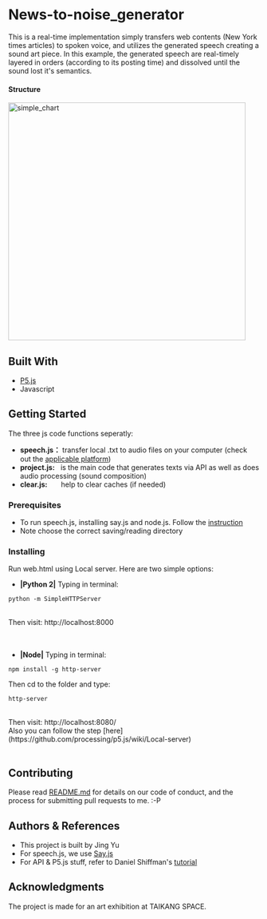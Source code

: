 
# News-to-noise_generator
This is a real-time implementation simply transfers web contents (New York times articles) to spoken voice, and utilizes the generated speech creating a sound art piece. In this example, the generated speech are real-timely layered in orders (according to its posting time) and dissolved until the sound lost it's semantics. 

#### Structure 
<img width="476" alt="simple_chart" src="https://user-images.githubusercontent.com/41480919/43035246-5724dcd0-8cba-11e8-9b2f-f1b1ed77c88f.png">


## Built With
* [P5.js](https://p5js.org/) 
* Javascript

## Getting Started
The three js code functions seperatly:
* **speech.js：** transfer local .txt to audio files on your computer (check out the [applicable platform](https://github.com/Marak/say.js))
* **project.js:** &nbsp;&nbsp;is the main code that generates texts via API as well as does audio processing (sound composition) 
* **clear.js:** &nbsp;&nbsp;&nbsp;&nbsp;&nbsp;&nbsp;help to clear caches (if needed)

### Prerequisites
* To run speech.js, installing say.js and node.js. Follow the [instruction](https://github.com/Marak/say.js)
* Note choose the correct saving/reading directory 

### Installing
Run web.html using Local server. Here are two simple options:

* **|Python 2|**
Typing in terminal:
```
python -m SimpleHTTPServer
```
<br />
Then visit: http://localhost:8000
<br /> <br /> <br />

* **|Node|**
Typing in terminal: 
```
npm install -g http-server
```
Then cd to the folder and type:
```
http-server
```
<br />
Then visit: http://localhost:8080/

<br />
Also you can follow the step [here](https://github.com/processing/p5.js/wiki/Local-server)
<br /><br />

## Contributing

Please read [README.md](https://gist.github.com/PurpleBooth/b24679402957c63ec426) for details on our code of conduct, and the process for submitting pull requests to me. :-P


## Authors & References
* This project is built by Jing Yu
* For speech.js, we use [Say.js](https://github.com/Marak/say.js)
* For API & P5.js stuff, refer to Daniel Shiffman's [tutorial](https://shiffman.net/a2z/data-apis/)


## Acknowledgments

The project is made for an art exhibition at TAIKANG SPACE.
